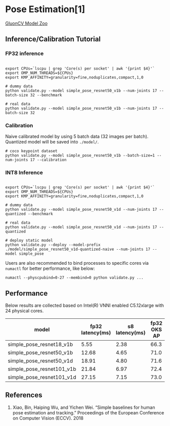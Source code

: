 # Pose Estimation[1]
[GluonCV Model Zoo](http://gluon-cv.mxnet.io/model_zoo/index.html#pose-estimation)

## Inference/Calibration Tutorial

### FP32 inference

```

export CPUs=`lscpu | grep 'Core(s) per socket' | awk '{print $4}'`
export OMP_NUM_THREADS=${CPUs}
export KMP_AFFINITY=granularity=fine,noduplicates,compact,1,0

# dummy data
python validate.py --model simple_pose_resnet50_v1b --num-joints 17 --batch-size 32 --benchmark

# real data
python validate.py --model simple_pose_resnet50_v1b --num-joints 17 --batch-size 32
```

### Calibration

Naive calibrated model by using 5 batch data (32 images per batch). Quantized model will be saved into `./model/`.

```
# coco keypoint dataset
python validate.py --model simple_pose_resnet50_v1b --batch-size=1 --num-joints 17 --calibration
```

### INT8 Inference

```

export CPUs=`lscpu | grep 'Core(s) per socket' | awk '{print $4}'`
export OMP_NUM_THREADS=${CPUs}
export KMP_AFFINITY=granularity=fine,noduplicates,compact,1,0

# dummy data
python validate.py --model simple_pose_resnet50_v1d --num-joints 17 --quantized --benchmark

# real data
python validate.py --model simple_pose_resnet50_v1d --num-joints 17 --quantized

# deploy static model
python validate.py --deploy --model-prefix ./model/simple_pose_resnet50_v1d-quantized-naive --num-joints 17 --model simple_pose

```

Users are also recommended to bind processes to specific cores via `numactl` for better performance, like below:

```
numactl --physcpubind=0-27 --membind=0 python validate.py ...
```

## Performance
Below results are collected based on Intel(R) VNNI enabled C5.12xlarge with 24 physical cores.

|model | fp32 latency(ms) | s8 latency(ms) | fp32 OKS AP | s8 OKS AP |
|-- | -- | -- | -- | -- |
simple_pose_resnet18_v1b    |5.55  |2.38 |66.3 | 65.9 |
simple_pose_resnet50_v1b    |12.68 |4.65 |71.0 | 70.6 |
simple_pose_resnet50_v1d    |18.91 |4.80 |71.6 | 71.4 |
simple_pose_resnet101_v1b   |21.84 |6.97 |72.4 | 72.2 |
simple_pose_resnet101_v1d   |27.15 |7.15 |73.0 | 72.7 |

## References

1. Xiao, Bin, Haiping Wu, and Yichen Wei. “Simple baselines for human pose estimation and tracking.” Proceedings of the European Conference on Computer Vision (ECCV). 2018
